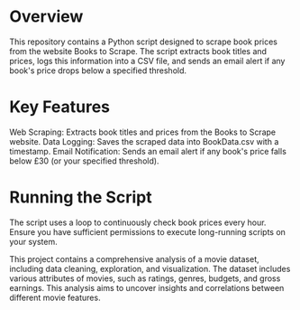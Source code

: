 # Overview

This repository contains a Python script designed to scrape book prices from the website Books to Scrape. The script extracts book titles and prices, logs this information into a CSV file, and sends an email alert if any book's price drops below a specified threshold.

# Key Features

Web Scraping: Extracts book titles and prices from the Books to Scrape website.
Data Logging: Saves the scraped data into BookData.csv with a timestamp.
Email Notification: Sends an email alert if any book's price falls below £30 (or your specified threshold).

# Running the Script

The script uses a loop to continuously check book prices every hour. Ensure you have sufficient permissions to execute long-running scripts on your system.

This project contains a comprehensive analysis of a movie dataset, including data cleaning, exploration, and visualization. The dataset includes various attributes of movies, such as ratings, genres, budgets, and gross earnings. This analysis aims to uncover insights and correlations between different movie features.

